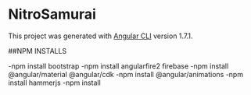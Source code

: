# NitroSamurai

This project was generated with [Angular CLI](https://github.com/angular/angular-cli) version 1.7.1.

##NPM INSTALLS

-npm install bootstrap
-npm install angularfire2 firebase
-npm install @angular/material @angular/cdk
-npm install @angular/animations
-npm install hammerjs
-npm install

